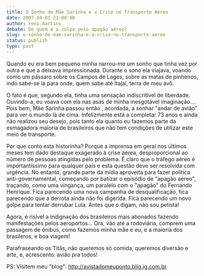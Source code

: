 ```yaml
---
title: O Sonho de Mãe Sarinha e a Crise no Transporte Aéreo
date: 2007-04-01 21:00:00
author: reni.martins
debate: De quem é a culpa pelo apagão aéreo?
slug: o-sonho-de-mae-sarinha-e-a-crise-no-transporte-aereo
status: publish 
type: post
---
```


Quando eu era bem pequeno minha narrou-me um sonho que tinha vez por outra e que a deixava impressionada. Durante o sono ela viajava, voando como um pássaro sobre os Campos de Lages, sobre as matas de pinheiros, indo sabe-se lá para onde, quem sabe até Itajaí, terra de meu avô.  

O fato é que, segundo ela, tinha uma sensação indiscritível de liberdade. Ouvindo-a, eu voava com ela nas asas de minha inesgotável imaginação.... Pois bem, Mãe Sarinha passou então , acordada, a sonhar "andar de avião" para ver o mundo lá de cima. Infelizmente está a completar 73 anos e ainda não realizou seu desejo, pois tanto ela quanto eu fazemos parte da esmagadora maioria de brasileiros que não tem condições de utilizar este meio de transporte.  

Por que conto esta historinha? Porque a imprensa em geral nos últimos meses tem dado destaque exagerado à crise aérea, desproporcional ao número de pessoas atingidas pelo problema. É claro que o tráfego aéreo é importantíssimo para qualquer país e esta questão deve ser resolvida com urgência. No entanto, grande parte da mídia aproveita para fazer política anti-governamental, começando por batizar o episódio de "apagão aéreo", traçando, como uma vingança, um paralelo com o "apagão" do Fernando Henrique. Fica parecendo uma nova campanha de desqualificação, fica parecendo que a derrota ainda não foi digerida. Fica parecendo um novo golpe para tentar derrubar Lula. Antes que o digam, não sou petista!  

Agora, é risível a indignação dos brasileiros mais abonados fazendo manifestações pelos aeroportos... Ora, vão até a rodoviária, comprem uma passagem de ônibus, como fazemos minha mãe e eu, e a maioria dos brasileros, e boa viagem!  

Parafraseando os Titãs, não queremos só comida, queremos diversão e arte, e, acrescento: avião pra todos!  

PS: Visitem meu "blog": http://avistadomeuponto.blig.ig.com.br
